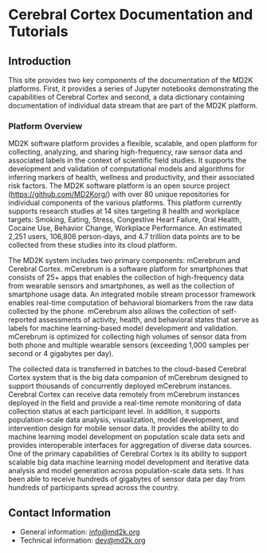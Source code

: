 # Cerebral Cortex Documentation and Tutorials

## Introduction
This site provides two key components of the documentation of the MD2K platforms.  First, it provides a series of
Jupyter notebooks demonstrating the capabilities of Cerebral Cortex and second, a
data dictionary containing documentation of individual data stream that are part of the
MD2K platform.


### Platform Overview
MD2K software platform provides a flexible, scalable, and open platform for collecting,
analyzing, and sharing high-frequency, raw sensor data and associated labels in the context of scientific field
studies. It supports the development and validation of computational models and algorithms for inferring
markers of health, wellness and productivity, and their associated risk factors. The MD2K software platform is
an open source project (https://github.com/MD2Korg/) with over 80 unique repositories for individual
components of the various platforms. This platform currently supports research studies at 14 sites targeting 8
health and workplace targets: Smoking, Eating, Stress, Congestive Heart Failure, Oral Health, Cocaine Use,
Behavior Change, Workplace Performance. An estimated 2,251 users, 106,806 person-days, and 4.7 trillion
data points are to be collected from these studies into its cloud platform.

The MD2K system includes two primary components: mCerebrum and Cerebral Cortex.
mCerebrum is a software platform for smartphones that consists of 25+ apps that enables the collection of
high-frequency data from wearable sensors and smartphones, as well as the collection of smartphone usage
data. An integrated mobile stream processor framework enables real-time computation of behavioral
biomarkers from the raw data collected by the phone. mCerebrum also allows the collection of self-reported
assessments of activity, health, and behavioral states that serve as labels for machine learning-based model
development and validation. mCerebrum is optimized for collecting high volumes of sensor data from both
phone and multiple wearable sensors (exceeding 1,000 samples per second or 4 gigabytes per day).

The collected data is transferred in batches to the cloud-based Cerebral Cortex system that is the big
data companion of mCerebrum designed to support thousands of concurrently deployed mCerebrum
instances. Cerebral Cortex can receive data remotely from mCerebrum instances deployed in the field and
provide a real-time remote monitoring of data collection status at each participant level. In addition, it supports
population-scale data analysis, visualization, model development, and intervention design for mobile sensor
data. It provides the ability to do machine learning model development on population scale data sets and
provides interoperable interfaces for aggregation of diverse data sources. One of the primary capabilities of
Cerebral Cortex is its ability to support scalable big data machine learning model development and iterative
data analysis and model generation across population-scale data sets. It has been able to receive hundreds of
gigabytes of sensor data per day from hundreds of participants spread across the country.




## Contact Information

* General information: info@md2k.org
* Technical information: dev@md2k.org
